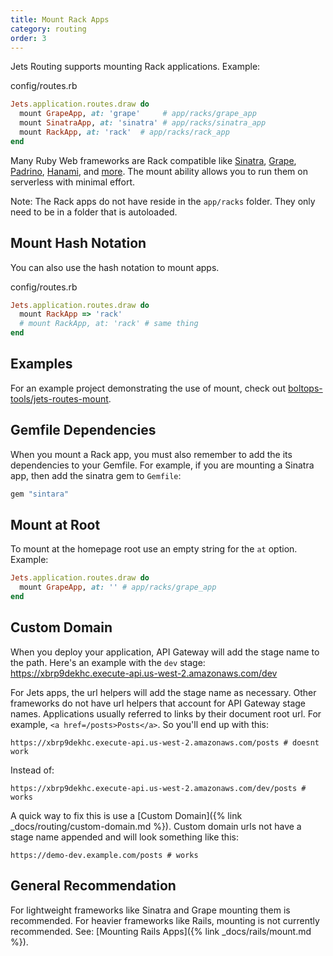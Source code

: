 ```yaml
---
title: Mount Rack Apps
category: routing
order: 3
---
```


Jets Routing supports mounting Rack applications. Example:

config/routes.rb

```ruby
Jets.application.routes.draw do
  mount GrapeApp, at: 'grape'     # app/racks/grape_app
  mount SinatraApp, at: 'sinatra' # app/racks/sinatra_app
  mount RackApp, at: 'rack'  # app/racks/rack_app
end
```

Many Ruby Web frameworks are Rack compatible like [Sinatra](http://sinatrarb.com/), [Grape](http://www.ruby-grape.org), [Padrino](http://padrinorb.com/), [Hanami](https://hanamirb.org), and [more](https://www.phusionpassenger.com/library/deploy/config_ru.html). The mount ability allows you to run them on serverless with minimal effort.

Note: The Rack apps do not have reside in the `app/racks` folder. They only need to be in a folder that is autoloaded.

## Mount Hash Notation

You can also use the hash notation to mount apps.

config/routes.rb

```ruby
Jets.application.routes.draw do
  mount RackApp => 'rack'
  # mount RackApp, at: 'rack' # same thing
end
```

## Examples

For an example project demonstrating the use of mount, check out [boltops-tools/jets-routes-mount](https://github.com/boltops-tools/jets-routes-mount).

## Gemfile Dependencies

When you mount a Rack app, you must also remember to add the its dependencies to your Gemfile. For example, if you are mounting a Sinatra app, then add the sinatra gem to `Gemfile`:

```ruby
gem "sintara"
```

## Mount at Root

To mount at the homepage root use an empty string for the `at` option. Example:

```ruby
Jets.application.routes.draw do
  mount GrapeApp, at: '' # app/racks/grape_app
end
```

## Custom Domain

When you deploy your application, API Gateway will add the stage name to the path.  Here's an example with the `dev` stage: https://xbrp9dekhc.execute-api.us-west-2.amazonaws.com/dev

For Jets apps, the url helpers will add the stage name as necessary. Other frameworks do not have url helpers that account for API Gateway stage names. Applications usually referred to links by their document root url. For example, `<a href=/posts>Posts</a>`.  So you'll end up with this:

    https://xbrp9dekhc.execute-api.us-west-2.amazonaws.com/posts # doesnt work

Instead of:

    https://xbrp9dekhc.execute-api.us-west-2.amazonaws.com/dev/posts # works

A quick way to fix this is use a [Custom Domain]({% link _docs/routing/custom-domain.md %}).  Custom domain urls not have a stage name appended and will look something like this:

    https://demo-dev.example.com/posts # works

## General Recommendation

For lightweight frameworks like Sinatra and Grape mounting them is recommended. For heavier frameworks like Rails, mounting is not currently recommended. See: [Mounting Rails Apps]({% link _docs/rails/mount.md %}).

